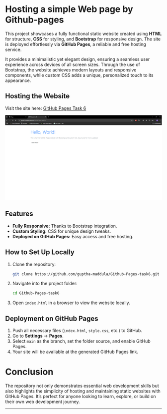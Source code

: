 # Hosting a simple Web page by Github-pages


This project showcases a fully functional static website created using **HTML** for structure, **CSS** for styling, and **Bootstrap** for responsive design. The site is deployed effortlessly via **GitHub Pages**, a reliable and free hosting service.  

It provides a minimalistic yet elegant design, ensuring a seamless user experience across devices of all screen sizes. Through the use of Bootstrap, the website achieves modern layouts and responsive components, while custom CSS adds a unique, personalized touch to its appearance.  

##  Hosting the Website  
Visit the site here: [GitHub Pages Task 6](https://guptha-maddula.github.io/Github-Pages-task6/)  

![github hosted the webpage](./Pictures/Output.png)

##  Features  
- **Fully Responsive:** Thanks to Bootstrap integration.  
- **Custom Styling:** CSS for unique design tweaks.  
- **Deployed on GitHub Pages:** Easy access and free hosting.  

##  How to Set Up Locally  
1. Clone the repository:  
   ```bash
   git clone https://github.com/guptha-maddula/Github-Pages-task6.git
   ```
2. Navigate into the project folder:  
   ```bash
   cd Github-Pages-task6
   ```
3. Open `index.html` in a browser to view the website locally.

##  Deployment on GitHub Pages  
1. Push all necessary files (`index.html`, `style.css`, etc.) to GitHub.  
2. Go to **Settings** → **Pages**.  
3. Select `main` as the branch, set the folder source, and enable GitHub Pages.  
4. Your site will be available at the generated GitHub Pages link.

# Conclusion
The repository not only demonstrates essential web development skills but also highlights the simplicity of hosting and maintaining static websites with GitHub Pages. It’s perfect for anyone looking to learn, explore, or build on their own web development journey.  

---